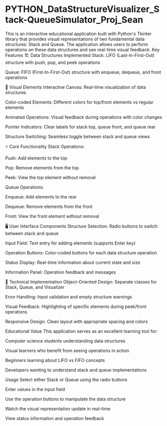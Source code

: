 # PYTHON_DataStructureVisualizer_Stack-QueueSimulator_Proj_Sean
This is an interactive educational application built with Python's Tkinter library that provides visual representations of two fundamental data structures: Stack and Queue. The application allows users to perform operations on these data structures and see real-time visual feedback.
Key Features
🏗️ Data Structures Implemented
Stack: LIFO (Last-In-First-Out) structure with push, pop, and peek operations

Queue: FIFO (First-In-First-Out) structure with enqueue, dequeue, and front operations

🎨 Visual Elements
Interactive Canvas: Real-time visualization of data structures

Color-coded Elements: Different colors for top/front elements vs regular elements

Animated Operations: Visual feedback during operations with color changes

Pointer Indicators: Clear labels for stack top, queue front, and queue rear

Structure Switching: Seamless toggle between stack and queue views

⚡ Core Functionality
Stack Operations:

Push: Add elements to the top

Pop: Remove elements from the top

Peek: View the top element without removal

Queue Operations:

Enqueue: Add elements to the rear

Dequeue: Remove elements from the front

Front: View the front element without removal

🖥️ User Interface Components
Structure Selection: Radio buttons to switch between stack and queue

Input Field: Text entry for adding elements (supports Enter key)

Operation Buttons: Color-coded buttons for each data structure operation

Status Display: Real-time information about current state and size

Information Panel: Operation feedback and messages

🔧 Technical Implementation
Object-Oriented Design: Separate classes for Stack, Queue, and Visualizer

Error Handling: Input validation and empty structure warnings

Visual Feedback: Highlighting of specific elements during peek/front operations

Responsive Design: Clean layout with appropriate spacing and colors

Educational Value
This application serves as an excellent learning tool for:

Computer science students understanding data structures

Visual learners who benefit from seeing operations in action

Beginners learning about LIFO vs FIFO concepts

Developers wanting to understand stack and queue implementations

Usage
Select either Stack or Queue using the radio buttons

Enter values in the input field

Use the operation buttons to manipulate the data structure

Watch the visual representation update in real-time

View status information and operation feedback
